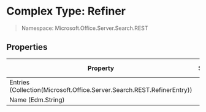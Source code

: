 # Complex Type: Refiner

> Namespace: Microsoft.Office.Server.Search.REST

## Properties

Property | SPO | SP 2019 | SP 2016 | SP 2013
----------|:---:|:-------:|:-------:|:-------:
Entries (Collection(Microsoft.Office.Server.Search.REST.RefinerEntry)) | ✅ | ✅ | ✅ | ✅
Name (Edm.String) | ✅ | ✅ | ✅ | ✅